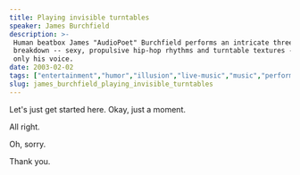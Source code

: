 ```yaml
---
title: Playing invisible turntables
speaker: James Burchfield
description: >-
 Human beatbox James "AudioPoet" Burchfield performs an intricate three-minute
 breakdown -- sexy, propulsive hip-hop rhythms and turntable textures -- all using
 only his voice.
date: 2003-02-02
tags: ["entertainment","humor","illusion","live-music","music","performance"]
slug: james_burchfield_playing_invisible_turntables
---
```


Let's just get started here. Okay, just a moment. 

All right. 

Oh, sorry. 

Thank you. 

<!--
ad_duration=3.33
comment_count=93
event="TED2003"
external_start_time=0
intro_duration=11.82
is_subtitle_required="False"
is_talk_featured="True"
language="en"
language_swap="False"
native_language="en"
number_of_related_talks=6
number_of_speakers=1
number_of_subtitled_videos=36
number_of_tags=6
number_of_talk_download_languages=36
number_of_talk_more_resources=0
number_of_talk_recommendations=0
number_of_talks_take_actions=0
post_ad_duration=0.83
published_timestamp="2008-10-10 01:00:00"
recording_date="2003-02-02"
speaker_description="Human beatbox"
speaker_is_published=1
speaker_name="James Burchfield"
speaker_what_others_say="A mind-blowingly inventive and agile human beatbox."
talk_name="Playing invisible turntables"
talks_tags=["entertainment","humor","illusion","live-music","music","performance"]
url_photo_speaker="https://pe.tedcdn.com/images/ted/55800_254x191.jpg"
url_photo_talk="https://pe.tedcdn.com/images/ted/55796_480x360.jpg"
url_webpage="https://www.ted.com/talks/james_burchfield_playing_invisible_turntables"
video_type_name="TED Stage Talk"
-->